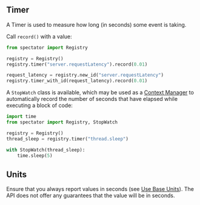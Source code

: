 ## Timer

A Timer is used to measure how long (in seconds) some event is taking.

Call `record()` with a value:

```python
from spectator import Registry

registry = Registry()
registry.timer("server.requestLatency").record(0.01)

request_latency = registry.new_id("server.requestLatency")
registry.timer_with_id(request_latency).record(0.01)
```

A `StopWatch` class is available, which may be used as a [Context Manager] to automatically record
the number of seconds that have elapsed while executing a block of code:

```python
import time
from spectator import Registry, StopWatch

registry = Registry()
thread_sleep = registry.timer("thread.sleep")

with StopWatch(thread_sleep):
    time.sleep(5)
```

[Context Manager]: https://docs.python.org/3/reference/datamodel.html#context-managers

## Units

Ensure that you always report values in seconds (see [Use Base Units]). The API does not offer any
guarantees that the value will be in seconds.

[Use Base Units]: ../../../../concepts/naming.md#use-base-units
